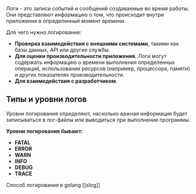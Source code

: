 Логи - это записи событий и сообщений создаваемые во время работы. Они представляют информацию о том, что происходит внутри приложения в определенный момент времени.

Для чего нужно логирование:
- __Проверка взаимодействия с внешними системами__, такими как базы данных, API или другие службы.
- __Для оценки производительности приложения.__ Логи могут содержать информацию о времени выполнения определенных операций, использовании ресурсов (например, процессора, памяти) и других показателях производительности.
- __Для взаимодействия с разработчиком__. 

## Типы и уровни логов

Уровни логирования определяют, насколько важная информация будет записываться в лог-файлы или выводиться при выполнении программы.

__Уровни логирования бывают:__
- __FATAL__
- __ERROR__
- __WARN__
- __INFO__
- __DEBUG__
- __TRACE__

Способ логирования в golang [[slog]]